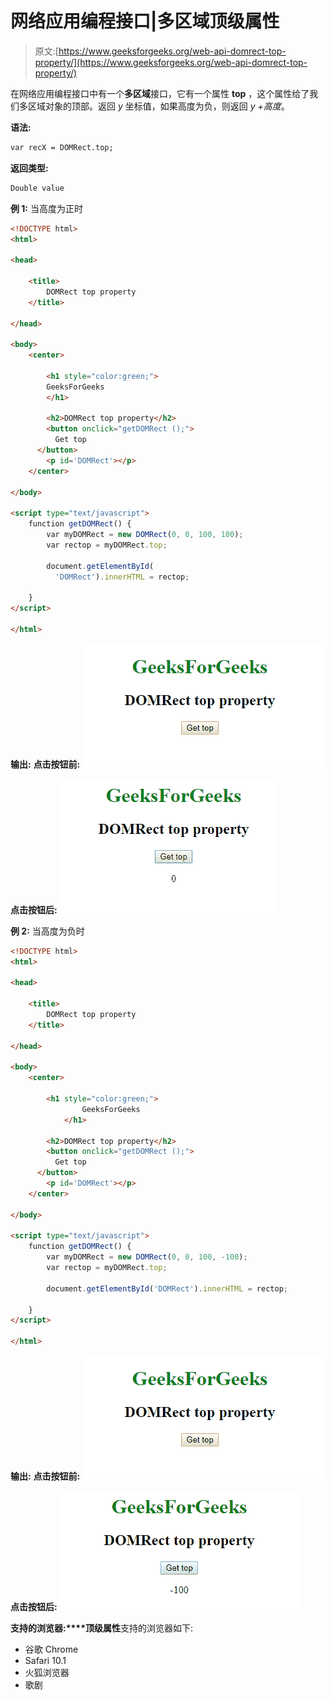 # 网络应用编程接口|多区域顶级属性

> 原文:[https://www.geeksforgeeks.org/web-api-domrect-top-property/](https://www.geeksforgeeks.org/web-api-domrect-top-property/)

在网络应用编程接口中有一个**多区域**接口，它有一个属性 **top** ，这个属性给了我们多区域对象的顶部。返回 *y* 坐标值，如果高度为负，则返回 *y +高度*。

**语法:**

```html
var recX = DOMRect.top;
```

**返回类型:**

```html
Double value
```

**例 1:** 当高度为正时

```html
<!DOCTYPE html>
<html>

<head>

    <title>
        DOMRect top property
    </title>

</head>

<body>
    <center>

        <h1 style="color:green;"> 
        GeeksForGeeks 
        </h1>

        <h2>DOMRect top property</h2>
        <button onclick="getDOMRect ();">
          Get top
      </button>
        <p id='DOMRect'></p>
    </center>

</body>

<script type="text/javascript">
    function getDOMRect() {
        var myDOMRect = new DOMRect(0, 0, 100, 100);
        var rectop = myDOMRect.top;

        document.getElementById(
          'DOMRect').innerHTML = rectop;

    }
</script>

</html>
```

**输出:**
**点击按钮前:**
![](img/d9720a70a4586ee4c15f79b6c8fa4fd4.png)

**点击按钮后:**
![](img/279b9dec6d11ed19aae56866ba76c0a2.png)

**例 2:** 当高度为负时

```html
<!DOCTYPE html>
<html>

<head>

    <title>
        DOMRect top property
    </title>

</head>

<body>
    <center>

        <h1 style="color:green;"> 
                GeeksForGeeks 
            </h1>

        <h2>DOMRect top property</h2>
        <button onclick="getDOMRect ();">
          Get top
      </button>
        <p id='DOMRect'></p>
    </center>

</body>

<script type="text/javascript">
    function getDOMRect() {
        var myDOMRect = new DOMRect(0, 0, 100, -100);
        var rectop = myDOMRect.top;

        document.getElementById('DOMRect').innerHTML = rectop;

    }
</script>

</html>
```

**输出:**
**点击按钮前:**
![](img/d9720a70a4586ee4c15f79b6c8fa4fd4.png)

**点击按钮后:**
![](img/ef562b6694d974b71f16362ff7455360.png)

**支持的浏览器:****顶级属性**支持的浏览器如下:

*   谷歌 Chrome
*   Safari 10.1
*   火狐浏览器
*   歌剧